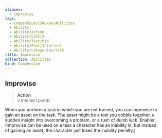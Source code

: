 ```yaml
---
aliases:
  - Improvise
tags:
  - Compendium/CSRD/en/Abilities
  - Ability
  - Ability/Action
  - Ability/Cost/3
  - Ability/Tier/Mid
  - Ability/Pool/Intellect
  - Ability/Categories/Task
title: Improvise
collection: Abilities
kind: Compendium
---
```

## Improvise  
>**Action**  
>3 Intellect points
  
When you perform a task in which you are not trained, you can improvise to gain an asset on the task. The asset might be a tool you cobble together, a sudden insight into overcoming a problem, or a rush of dumb luck. Enabler. (Improvise can be used on a task a character has an inability in, but instead of gaining an asset, the character just loses the inability penalty.)